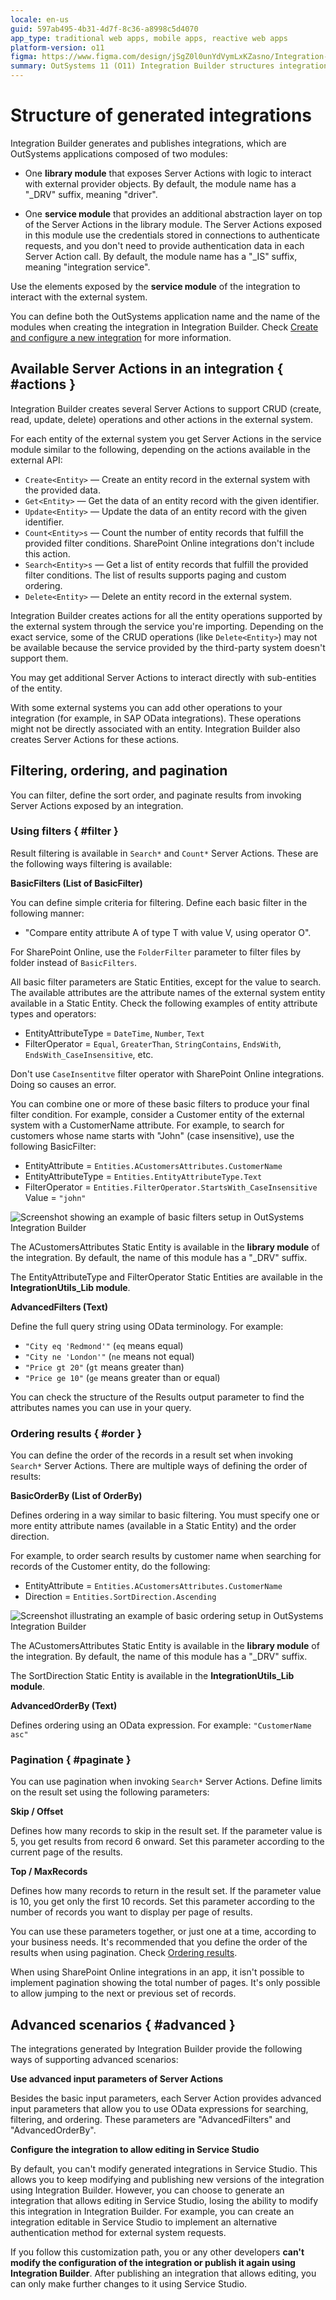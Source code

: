 ```yaml
---
locale: en-us
guid: 597ab495-4b31-4d7f-8c36-a8998c5d4070
app_type: traditional web apps, mobile apps, reactive web apps
platform-version: o11
figma: https://www.figma.com/design/jSgZ0l0unYdVymLxKZasno/Integration-with-external-systems?node-id=1019-6407&node-type=canvas&t=U3PEelBj0FHBpYxA-0
summary: OutSystems 11 (O11) Integration Builder structures integrations into library and service modules for CRUD operations and external system interactions.
---
```

# Structure of generated integrations

Integration Builder generates and publishes integrations, which are OutSystems applications composed of two modules:

* One **library module** that exposes Server Actions with logic to interact with external provider objects. By default, the module name has a "_DRV" suffix, meaning "driver".

* One **service module** that provides an additional abstraction layer on top of the Server Actions in the library module. The Server Actions exposed in this module use the credentials stored in connections to authenticate requests, and you don't need to provide authentication data in each Server Action call. By default, the module name has a "_IS" suffix, meaning "integration service".

<div class="info" markdown="1">

Use the elements exposed by the **service module** of the integration to interact with the external system.

</div>

You can define both the OutSystems application name and the name of the modules when creating the integration in Integration Builder. Check [Create and configure a new integration](use.md#create-configure-integration) for more information.

## Available Server Actions in an integration { #actions }

Integration Builder creates several Server Actions to support CRUD (create, read, update, delete) operations and other actions in the external system.

For each entity of the external system you get Server Actions in the service module similar to the following, depending on the actions available in the external API:

* `Create<Entity>` — Create an entity record in the external system with the provided data.
* `Get<Entity>` — Get the data of an entity record with the given identifier.
* `Update<Entity>` — Update the data of an entity record with the given identifier.
* `Count<Entity>s` — Count the number of entity records that fulfill the provided filter conditions. SharePoint Online integrations don't include this action.
* `Search<Entity>s` — Get a list of entity records that fulfill the provided filter conditions. The list of results supports paging and custom ordering.
* `Delete<Entity>` — Delete an entity record in the external system.

Integration Builder creates actions for all the entity operations supported by the external system through the service you're importing. Depending on the exact service, some of the CRUD operations (like `Delete<Entity>`) may not be available because the service provided by the third-party system doesn't support them.

You may get additional Server Actions to interact directly with sub-entities of the entity.

With some external systems you can add other operations to your integration (for example, in SAP OData integrations). These operations might not be directly associated with an entity. Integration Builder also creates Server Actions for these actions.

## Filtering, ordering, and pagination

You can filter, define the sort order, and paginate results from invoking Server Actions exposed by an integration.

### Using filters { #filter }

Result filtering is available in `Search*` and `Count*` Server Actions. These are the following ways filtering is available:

**BasicFilters (List of BasicFilter)** 

You can define simple criteria for filtering. Define each basic filter in the following manner:  

* "Compare entity attribute A of type T with value V, using operator O".  

<div class="info" markdown="1">

For SharePoint Online, use the `FolderFilter` parameter to filter files by folder instead of `BasicFilters`.

</div>

All basic filter parameters are Static Entities, except for the value to search. The available attributes are the attribute names of the external system entity available in a Static Entity. Check the following examples of entity attribute types and operators:

* EntityAttributeType = `DateTime`, `Number`, `Text` 
* FilterOperator = `Equal`, `GreaterThan`, `StringContains`, `EndsWith`, `EndsWith_CaseInsensitive`, etc.

<div class="warning" markdown="1">

Don't use `CaseInsentitve` filter operator with SharePoint Online integrations. Doing so causes an error.

</div>

You can combine one or more of these basic filters to produce your final filter condition. For example, consider a Customer entity of the external system with a CustomerName attribute. For example, to search for customers whose name starts with "John" (case insensitive), use the following BasicFilter:

* EntityAttribute = `Entities.ACustomersAttributes.CustomerName`  
* EntityAttributeType = `Entities.EntityAttributeType.Text`  
* FilterOperator = `Entities.FilterOperator.StartsWith_CaseInsensitive`  
    Value = `"john"`

![Screenshot showing an example of basic filters setup in OutSystems Integration Builder](images/basicfilters-example-ss.png "Example of Basic Filters in Integration Builder")

<div class="info" markdown="1">

The ACustomersAttributes Static Entity is available in the **library module** of the integration. By default, the name of this module has a "_DRV" suffix.

The EntityAttributeType and FilterOperator Static Entities are available in the **IntegrationUtils_Lib module**.

</div>

**AdvancedFilters (Text)**

Define the full query string using OData terminology. For example:

* `"City eq 'Redmond'"` (`eq` means equal)  
* `"City ne 'London'"` (`ne` means not equal)  
* `"Price gt 20"` (`gt` means greater than)  
* `"Price ge 10"` (`ge` means greater than or equal)

You can check the structure of the Results output parameter to find the attributes names you can use in your query.

### Ordering results { #order }

You can define the order of the records in a result set when invoking `Search*` Server Actions. There are multiple ways of defining the order of results:

**BasicOrderBy (List of OrderBy)**

Defines ordering in a way similar to basic filtering. You must specify one or more entity attribute names (available in a Static Entity) and the order direction.  

For example, to order search results by customer name when searching for records of the Customer entity, do the following:

* EntityAttribute = `Entities.ACustomersAttributes.CustomerName`  
* Direction = `Entities.SortDirection.Ascending`

![Screenshot illustrating an example of basic ordering setup in OutSystems Integration Builder](images/basicorderby-example-ss.png "Example of Basic OrderBy in Integration Builder")

<div class="info" markdown="1">
    
The ACustomersAttributes Static Entity is available in the **library module** of the integration. By default, the name of this module has a "_DRV" suffix.

The SortDirection Static Entity is available in the **IntegrationUtils_Lib module**.

</div>

**AdvancedOrderBy (Text)**

Defines ordering using an OData expression. For example: `"CustomerName asc"`

### Pagination { #paginate }

You can use pagination when invoking `Search*` Server Actions. Define limits on the result set using the following parameters:

**Skip / Offset**

Defines how many records to skip in the result set. If the parameter value is 5, you get results from record 6 onward. Set this parameter according to the current page of the results.

**Top / MaxRecords**

Defines how many records to return in the result set. If the parameter value is 10, you get only the first 10 records. Set this parameter according to the number of records you want to display per page of results.

You can use these parameters together, or just one at a time, according to your business needs. It's recommended that you define the order of the results when using pagination. Check [Ordering results](#order).

<div class="info" markdown="1">

When using SharePoint Online integrations in an app, it isn't possible to implement pagination showing the total number of pages. It's only possible to allow jumping to the next or previous set of records.

</div>

## Advanced scenarios { #advanced }

The integrations generated by Integration Builder provide the following ways of supporting advanced scenarios:

**Use advanced input parameters of Server Actions**

Besides the basic input parameters, each Server Action provides advanced input parameters that allow you to use OData expressions for searching, filtering, and ordering. These parameters are "AdvancedFilters" and "AdvancedOrderBy".

**Configure the integration to allow editing in Service Studio**

By default, you can't modify generated integrations in Service Studio. This allows you to keep modifying and publishing new versions of the integration using Integration Builder. However, you can choose to generate an integration that allows editing in Service Studio, losing the ability to modify this integration in Integration Builder. For example, you can create an integration editable in Service Studio to implement an alternative authentication method for external system requests.

<div class="info" markdown="1">

If you follow this customization path, you or any other developers **can't modify the configuration of the integration or publish it again using Integration Builder**. After publishing an integration that allows editing, you can only make further changes to it using Service Studio.

</div>
